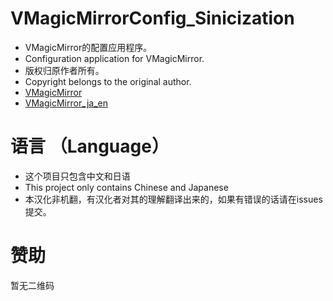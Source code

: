 # VMagicMirrorConfig_Sinicization
- VMagicMirror的配置应用程序。 
- Configuration application for VMagicMirror.
- 版权归原作者所有。 
- Copyright belongs to the original author.
- [VMagicMirror](https://github.com/malaybaku/VMagicMirror)
- [VMagicMirror_ja_en](https://github.com/malaybaku/VMagicMirrorConfig)
# 语言  （Language）
- 这个项目只包含中文和日语
- This project only contains Chinese and Japanese
- 本汉化非机翻，有汉化者对其的理解翻译出来的，如果有错误的话请在issues提交。
# 赞助 
暂无二维码
